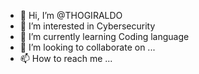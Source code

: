- 👋 Hi, I’m @THOGIRALDO
- 👀 I’m interested in Cybersecurity
- 🌱 I’m currently learning Coding language
- 💞️ I’m looking to collaborate on ...
- 📫 How to reach me ...

<!---
THOGIRALDO/THOGIRALDO is a ✨ special ✨ repository because its `README.md` (this file) appears on your GitHub profile.
You can click the Preview link to take a look at your changes.
--->
